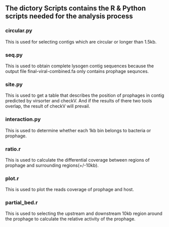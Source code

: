 ## The dictory Scripts contains the R & Python scripts needed for the analysis process
### circular.py
This is used for selecting contigs which are circular or longer than 1.5kb.
### seq.py
This is used to obtain complete lysogen contig sequences because the output file final-viral-combined.fa only contains prophage sequnces.
### site.py
This is used to get a table that describes the position of prophages in contig predicted by virsorter and checkV. And if the results of there two tools overlap, the result of checkV will prevail.
### interaction.py
This is used to determine whether each 1kb bin belongs to bacteria or prophage.
### ratio.r
This is used to calculate the differential coverage between regions of prophage and  surrounding regions(+/-10kb).
### plot.r
This is used to plot the reads coverage of prophage and host.
### partial_bed.r
This is used to selecting the upstream and downstream 10kb region around the prophage to calculate the relative activity of the prophage.


